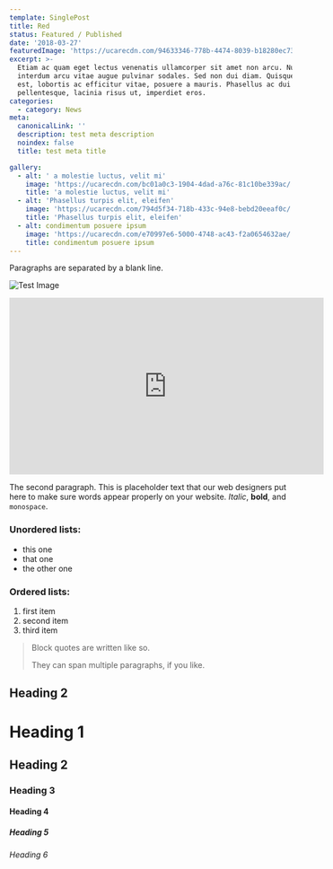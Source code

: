 ```yaml
---
template: SinglePost
title: Red
status: Featured / Published
date: '2018-03-27'
featuredImage: 'https://ucarecdn.com/94633346-778b-4474-8039-b18280ec73a3/'
excerpt: >-
  Etiam ac quam eget lectus venenatis ullamcorper sit amet non arcu. Nullam
  interdum arcu vitae augue pulvinar sodales. Sed non dui diam. Quisque lectus
  est, lobortis ac efficitur vitae, posuere a mauris. Phasellus ac dui
  pellentesque, lacinia risus ut, imperdiet eros.
categories:
  - category: News
meta:
  canonicalLink: ''
  description: test meta description
  noindex: false
  title: test meta title

gallery:
  - alt: ' a molestie luctus, velit mi'
    image: 'https://ucarecdn.com/bc01a0c3-1904-4dad-a76c-81c10be339ac/'
    title: 'a molestie luctus, velit mi'
  - alt: 'Phasellus turpis elit, eleifen'
    image: 'https://ucarecdn.com/794d5f34-718b-433c-94e8-bebd20eeaf0c/'
    title: 'Phasellus turpis elit, eleifen'
  - alt: condimentum posuere ipsum
    image: 'https://ucarecdn.com/e70997e6-5000-4748-ac43-f2a0654632ae/'
    title: condimentum posuere ipsum
---
```


Paragraphs are separated by a blank line.

![Test Image](https://ucarecdn.com/ac9898a0-413a-467b-95fa-0a9959c30710/)

<iframe width="560" height="315" src="https://www.youtube.com/embed/Id64silK_7M" frameborder="0" allow="accelerometer; autoplay; encrypted-media; gyroscope; picture-in-picture" allowfullscreen></iframe>

The second paragraph. This is placeholder text that our web designers put here to make sure words appear properly on your website. _Italic_, **bold**, and `monospace`.

### Unordered lists:

- this one
- that one
- the other one

### Ordered lists:

1. first item
2. second item
3. third item

> Block quotes are written like so.
>
> They can span multiple paragraphs,
> if you like.

## Heading 2

# Heading 1

## Heading 2

### Heading 3

#### Heading 4

##### Heading 5

###### Heading 6
